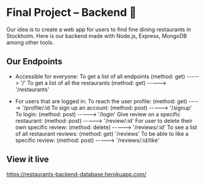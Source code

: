 # Final Project – Backend 🥘

Our idea is to create a web app for users to find fine dining restaurants in Stockholm. Here is our backend made with Node.js, Express, MongoDB among other tools.

## Our Endpoints

- Accessible for everyone:
  To get a list of all endpoints (method: get) -----> '/'
  To get a list of all the restaurants (method: get) -----> '/restaurants'

- For users that are logged in:
  To reach the user profile: (method: get) -----> '/profile/:id
  To sign up an account: (method: post) -----> '/signup'
  To login: (method: post) -----> '/login'
  Give review on a specific restaurant: (method: post) -----> '/review/:id'
  For user to delete their own specific review: (method: delete) -----> '/reviews/:id'
  To see a list of all restaurant reviews: (method: get) '/reviews'
  To be able to like a specific review: (method: post) -----> '/reviews/:id/like'

## View it live

https://restaurants-backend-database.herokuapp.com/
